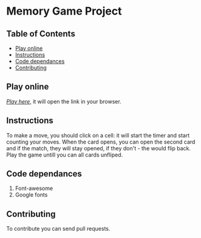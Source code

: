 # Memory Game Project

## Table of Contents

* [Play online](#play-online)
* [Instructions](#instructions)
* [Code dependances](#code-dependances)
* [Contributing](#contributing)


## Play online
<a href="https://kasyanovamg.github.io/memory-game/">*Play here*</a>, it will open the link in your browser.

## Instructions

To make a move, you should click on a cell: it will start the timer and start counting your moves. When the card opens, you can open the second card and if the match, they will stay opened, if they don't - the would flip back. Play the game untill you can all cards unfliped.

## Code dependances
1. Font-awesome
2. Google fonts

## Contributing

To contribute you can send pull requests.
